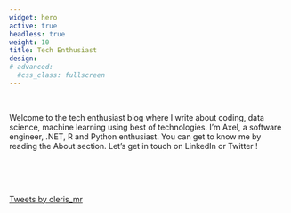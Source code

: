 ```yaml
---
widget: hero
active: true
headless: true
weight: 10
title: Tech Enthusiast
design:
# advanced:
  #css_class: fullscreen
---
```


<br>

Welcome to the tech enthusiast blog where I write about coding, data science, machine learning using best of technologies. I’m Axel, a software engineer, .NET, R and Python enthusiast. You can get to know me by reading the About section. Let’s get in touch on LinkedIn or Twitter !

<br>
<br>
<br>

<a class="twitter-timeline" data-height="500" href="https://twitter.com/cleris_mr?ref_src=twsrc%5Etfw">Tweets by cleris_mr</a> <script async src="https://platform.twitter.com/widgets.js" charset="utf-8"></script>